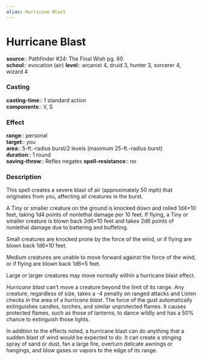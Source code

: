 ```yaml
---
alias: Hurricane Blast
---
```


# Hurricane Blast 

**source**:: Pathfinder \#24: The Final Wish pg. 60  
**school**:: evocation (air)
**level**:: arcanist 4, druid 3, hunter 3, sorcerer 4, wizard 4

### Casting 

**casting-time**:: 1 standard action  
**components**:: V, S

### Effect 

**range**:: personal  
**target**:: you  
**area**:: 5-ft.-radius burst/2 levels (maximum 25-ft.-radius burst)  
**duration**:: 1 round  
**saving-throw**:: Reflex negates
**spell-resistance**:: no

### Description 

This spell creates a severe blast of air (approximately 50 mph) that originates from you, affecting all creatures in the burst.  
  
A Tiny or smaller creature on the ground is knocked down and rolled 1d4×10 feet, taking 1d4 points of nonlethal damage per 10 feet. If flying, a Tiny or smaller creature is blown back 2d6×10 feet and takes 2d6 points of nonlethal damage due to battering and buffeting.  
  
Small creatures are knocked prone by the force of the wind, or if flying are blown back 1d6×10 feet.  
  
Medium creatures are unable to move forward against the force of the wind, or if flying are blown back 1d6×5 feet.  
  
Large or larger creatures may move normally within a hurricane blast effect.  
  
*Hurricane blast* can’t move a creature beyond the limit of its range. Any creature, regardless of size, takes a -4 penalty on ranged attacks and Listen checks in the area of a *hurricane blast*. The force of the gust automatically extinguishes candles, torches, and similar unprotected flames. It causes protected flames, such as those of lanterns, to dance wildly and has a 50% chance to extinguish those lights.  
  
In addition to the effects noted, a hurricane blast can do anything that a sudden blast of wind would be expected to do. It can create a stinging spray of sand or dust, fan a large fire, overturn delicate awnings or hangings, and blow gases or vapors to the edge of its range.
